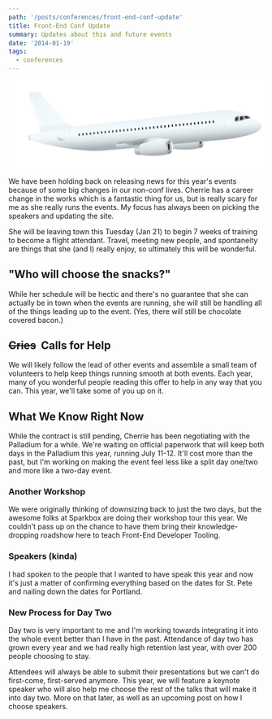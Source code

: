 ```yaml
---
path: '/posts/conferences/front-end-conf-update'
title: Front-End Conf Update
summary: Updates about this and future events
date: '2014-01-19'
tags:
  - conferences
---
```


![plane](./plane.svg)

We have been holding back on releasing news for this year's events because of some big changes in our non-conf lives. Cherrie has a career change in the works which is a fantastic thing for us, but is really scary for me as she really runs the events. My focus has always been on picking the speakers and updating the site.

She will be leaving town this Tuesday (Jan 21) to begin 7 weeks of training to become a flight attendant. Travel, meeting new people, and spontaneity are things that she (and I) really enjoy, so ultimately this will be wonderful.

## "Who will choose the snacks?"

While her schedule will be hectic and there's no guarantee that she can actually be in town when the events are running, she will still be handling all of the things leading up to the event. (Yes, there will still be chocolate covered bacon.)

## <strike>Cries</strike>  Calls for Help

We will likely follow the lead of other events and assemble a small team of volunteers to help keep things running smooth at both events. Each year, many of you wonderful people reading this offer to help in any way that you can. This year, we'll take some of you up on it.

## What We Know Right Now

While the contract is still pending, Cherrie has been negotiating with the Palladium for a while. We're waiting on official paperwork that will keep both days in the Palladium this year, running July 11-12\. It'll cost more than the past, but I'm working on making the event feel less like a split day one/two and more like a two-day event.

### Another Workshop

We were originally thinking of downsizing back to just the two days, but the awesome folks at Sparkbox are doing their workshop tour this year. We couldn't pass up on the chance to have them bring their knowledge-dropping roadshow here to teach Front-End Developer Tooling.

### Speakers (kinda)

I had spoken to the people that I wanted to have speak this year and now it's just a matter of confirming everything based on the dates for St. Pete and nailing down the dates for Portland.

### New Process for Day Two

Day two is very important to me and I'm working towards integrating it into the whole event better than I have in the past. Attendance of day two has grown every year and we had really high retention last year, with over 200 people choosing to stay.

Attendees will always be able to submit their presentations but we can't do first-come, first-served anymore. This year, we will feature a keynote speaker who will also help me choose the rest of the talks that will make it into day two. More on that later, as well as an upcoming post on how I choose speakers.